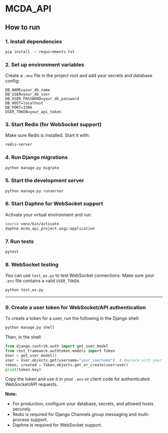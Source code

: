 # MCDA_API

<!-- ## DJ_Rest_Auth

### Existing Endpoints

- /api/v1/auth/login/ - dj_rest_auth.views.LoginView rest_login
- /api/v1/auth/logout/ - dj_rest_auth.views.LogoutView rest_logout
- /api/v1/auth/password/change/ - dj_rest_auth.views.PasswordChangeView rest_password_change
- /api/v1/auth/password/reset/ - dj_rest_auth.views.PasswordResetView rest_password_reset
- /api/v1/auth/password/reset/confirm/ - dj_rest_auth.views.PasswordResetConfirmView rest_password_reset_confirm
- /api/v1/auth/token/refresh/ - dj_rest_auth.jwt_auth.RefreshViewWithCookieSupport token_refresh
- /api/v1/auth/token/verify/ - rest_framework_simplejwt.views.TokenVerifyView token_verify
- /api/v1/auth/user/ - dj_rest_auth.views.UserDetailsView rest_user_details
- /api/v1/auth/registration/ - dj_rest_auth.registration.views.RegisterView rest_register
- /api/v1/auth/registration/account-confirm-email/<key>/ - django.views.generic.base.TemplateView account_confirm_email
- /api/v1/auth/registration/account-email-verification-sent/ - django.views.generic.base.TemplateView account_email_verification_sent
- /api/v1/auth/registration/resend-email/ - dj_rest_auth.registration.views.ResendEmailVerificationView rest_resend_email
- /api/v1/auth/registration/verify-email/ - dj_rest_auth.registration.views.VerifyEmailView rest_verify_email -->

## How to run

### 1. Install dependencies

```bash
pip install -r requirements.txt
```

### 2. Set up environment variables

Create a `.env` file in the project root and add your secrets and database config:

```
DB_NAME=your_db_name
DB_USER=your_db_user
DB_USER_PASSWORD=your_db_password
DB_HOST=localhost
DB_PORT=3306
USER_TOKEN=your_api_token
```

### 3. Start Redis (for WebSocket support)

Make sure Redis is installed. Start it with:

```bash
redis-server
```

### 4. Run Django migrations

```bash
python manage.py migrate
```

### 5. Start the development server

```bash
python manage.py runserver
```

### 6. Start Daphne for WebSocket support

Activate your virtual environment and run:

```bash
source venv/bin/activate
daphne mcda_api_project.asgi:application
```

### 7. Run tests

```bash
pytest
```

### 8. WebSocket testing

You can use `test_ws.py` to test WebSocket connections. Make sure your `.env` file contains a valid `USER_TOKEN`.

```bash
python test_ws.py
```

---

### 9. Create a user token for WebSocket/API authentication

To create a token for a user, run the following in the Django shell:

```bash
python manage.py shell
```

Then, in the shell:

```python
from django.contrib.auth import get_user_model
from rest_framework.authtoken.models import Token
User = get_user_model()
user = User.objects.get(username="your_username")  # Replace with your username
token, created = Token.objects.get_or_create(user=user)
print(token.key)
```

Copy the token and use it in your `.env` or client code for authenticated WebSocket/API requests.

**Note:**

- For production, configure your database, secrets, and allowed hosts securely.
- Redis is required for Django Channels group messaging and multi-process support.
- Daphne is required for WebSocket support.
